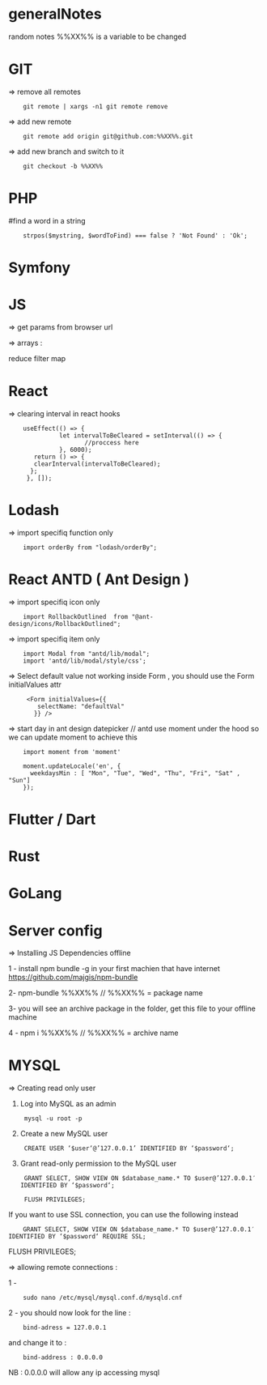 # generalNotes
random  notes
%%XX%% is a variable to be changed

# GIT 

=> remove all remotes

        git remote | xargs -n1 git remote remove

=> add new remote 

        git remote add origin git@github.com:%%XX%%.git
 
=> add new branch and switch to it 

        git checkout -b %%XX%%

# PHP 

#find a word in a string

 
        strpos($mystring, $wordToFind) === false ? 'Not Found' : 'Ok';

# Symfony


# JS

=> get params from browser url 

=> arrays :

reduce
filter
map


# React

=>   clearing interval in react hooks 

        useEffect(() => {
                  let intervalToBeCleared = setInterval(() => {
                         //proccess here
                  }, 6000);
           return () => {
           clearInterval(intervalToBeCleared);
          };
         }, []);
  
  
# Lodash 

=> import specifiq function only 

        import orderBy from "lodash/orderBy";

# React ANTD ( Ant Design )

=> import specifiq  icon only 

        import RollbackOutlined  from "@ant-design/icons/RollbackOutlined";

=> import specifiq item only

        import Modal from "antd/lib/modal";
        import 'antd/lib/modal/style/css';


=> Select default value not working inside Form , you should use the Form  initialValues attr


         <Form initialValues={{
            selectName: "defaultVal"
           }} />
           
=> start day in ant design datepicker  // antd use moment under the hood so we can update moment to achieve this

        import moment from 'moment'

        moment.updateLocale('en', {
          weekdaysMin : [ "Mon", "Tue", "Wed", "Thu", "Fri", "Sat" , "Sun"]
        });



# Flutter / Dart



# Rust


# GoLang 

# Server config


=> Installing JS Dependencies offline 

1 -  install npm bundle -g in your first machien that have internet  https://github.com/majgis/npm-bundle

2- npm-bundle %%XX%%  // %%XX%%  = package name

3- you will see an archive package in the folder, get this file to your offline machine 

4 - npm i %%XX%% // %%XX%%  = archive name


# MYSQL


=> Creating read only user 

1. Log into MySQL as an admin
 
        mysql -u root -p 
 
2. Create a new MySQL user


        CREATE USER ‘$user‘@’127.0.0.1’ IDENTIFIED BY ‘$password‘;

3. Grant read-only permission to the MySQL user


        GRANT SELECT, SHOW VIEW ON $database_name.* TO $user@’127.0.0.1′ IDENTIFIED BY ‘$password‘;

        FLUSH PRIVILEGES;

If you want to use SSL connection, you can use the following instead

        GRANT SELECT, SHOW VIEW ON $database_name.* TO $user@’127.0.0.1′ IDENTIFIED BY ‘$password‘ REQUIRE SSL;

FLUSH PRIVILEGES;


=> allowing remote connections :

1 - 

        sudo nano /etc/mysql/mysql.conf.d/mysqld.cnf

2 - you should now look for the line :

        bind-adress = 127.0.0.1 

and change it to : 

        bind-address : 0.0.0.0

NB : 0.0.0.0  will allow any ip accessing mysql 



